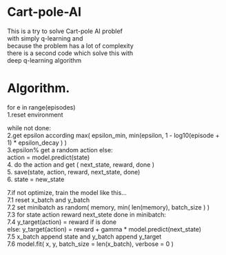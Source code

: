 # Cart-pole-AI

This is a try to solve Cart-pole AI problef     
with simply q-learning and    
because the problem has a lot of complexity     
there is a second code which solve this with    
deep q-learning algorithm   
    
# Algorithm.    
    
for e in range(episodes)    
  1.reset environment   
      
  while not done:   
    2.get epsilon according max( epsilon_min, min(epsilon, 1 - log10(episode + 1) * epsilon_decay ) )   
    3.epsilon% get a random action else:      
      action = model.predict(state)   
    4. do the action and get ( next_state, reward, done )   
    5. save(state, action, reward, next_state, done)    
    6. state = new_state    
      
  7.if not optimize, train the model like this...   
  7.1 reset x_batch and y_batch   
  7.2 set minibatch as random( memory, min( len(memory), batch_size ) )   
  7.3 for state action reward next_stete done in minibatch:   
    7.4 y_target(action) = reward if is done    
        else:   y_target(action) = reward + gamma * model.predict(next_state)   
    7.5 x_batch append state and y_batch append y_target    
  7.6 model.fit( x, y, batch_size = len(x_batch), verbose = 0 )   
  
